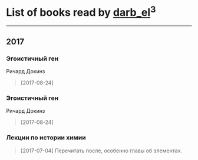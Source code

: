 # List of books read by [darb_el](http://vk.com/id184135339)<sup>3</sup>
---

## 2017

### Эгоистичный ген
Ричард Докинз
> [2017-08-24] 


### Эгоистичный ген
Ричард Докинз
> [2017-08-24] 


### Лекции по истории химии
> [2017-07-04] Перечитать после, особенно главы об элементах.



